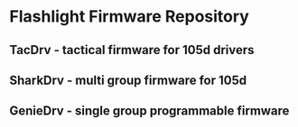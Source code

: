 # Flashlight Firmware Repository
TacDrv - tactical firmware for 105d drivers
---------------
SharkDrv - multi group firmware for 105d
-------------------------------
GenieDrv - single group programmable firmware
---------------------------------

